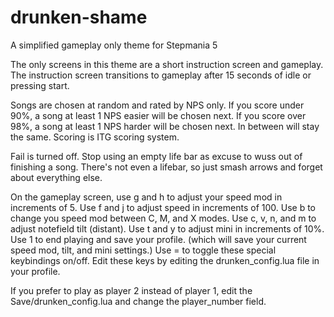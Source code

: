 drunken-shame
=============

A simplified gameplay only theme for Stepmania 5


The only screens in this theme are a short instruction screen and gameplay.
The instruction screen transitions to gameplay after 15 seconds of idle or pressing start.

Songs are chosen at random and rated by NPS only.
If you score under 90%, a song at least 1 NPS easier will be chosen next.
If you score over 98%, a song at least 1 NPS harder will be chosen next.
In between will stay the same.
Scoring is ITG scoring system.

Fail is turned off.  Stop using an empty life bar as excuse to wuss out of finishing a song.  There's not even a lifebar, so just smash arrows and forget about everything else.

On the gameplay screen, use g and h to adjust your speed mod in increments of 5.
Use f and j to adjust speed in increments of 100.
Use b to change you speed mod between C, M, and X modes.
Use c, v, n, and m to adjust notefield tilt (distant).
Use t and y to adjust mini in increments of 10%.
Use 1 to end playing and save your profile. (which will save your current speed mod, tilt, and mini settings.)
Use = to toggle these special keybindings on/off.
Edit these keys by editing the drunken_config.lua file in your profile.

If you prefer to play as player 2 instead of player 1, edit the Save/drunken_config.lua and change the player_number field.
